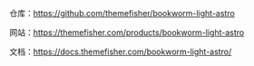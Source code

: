 仓库：https://github.com/themefisher/bookworm-light-astro

网站：https://themefisher.com/products/bookworm-light-astro

文档：https://docs.themefisher.com/bookworm-light-astro/